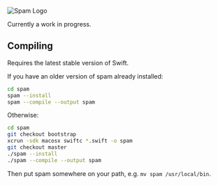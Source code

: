 ![Spam
Logo](https://cloud.githubusercontent.com/assets/4397642/7172786/46fc38b8-e3bb-11e4-8b7e-672957855b81.png)

Currently a work in progress.

Compiling
---------
Requires the latest stable version of Swift.

If you have an older version of spam already installed:
``` bash
cd spam
spam --install
spam --compile --output spam
```

Otherwise:
``` bash
cd spam
git checkout bootstrap
xcrun -sdk macosx swiftc *.swift -o spam
git checkout master
./spam --install
./spam --compile --output spam
```

Then put spam somewhere on your path, e.g. `mv spam /usr/local/bin`.
